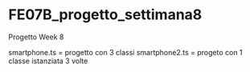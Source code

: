 # FE07B_progetto_settimana8
Progetto Week 8

smartphone.ts =  progetto con 3 classi
smartphone2.ts = progeto con 1 classe istanziata 3 volte
